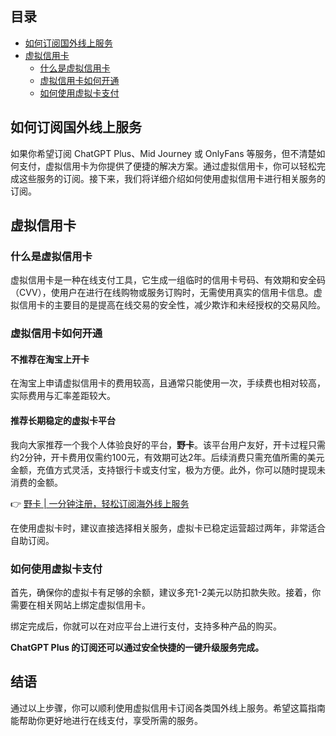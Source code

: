 ## 目录
- [如何订阅国外线上服务](#如何订阅国外线上服务)
- [虚拟信用卡](#虚拟信用卡)
  - [什么是虚拟信用卡](#什么是虚拟信用卡)
  - [虚拟信用卡如何开通](#虚拟信用卡如何开通)
  - [如何使用虚拟卡支付](#如何使用虚拟卡支付)
  
## 如何订阅国外线上服务

如果你希望订阅 ChatGPT Plus、Mid Journey 或 OnlyFans 等服务，但不清楚如何支付，虚拟信用卡为你提供了便捷的解决方案。通过虚拟信用卡，你可以轻松完成这些服务的订阅。接下来，我们将详细介绍如何使用虚拟信用卡进行相关服务的订阅。

## 虚拟信用卡

### 什么是虚拟信用卡

虚拟信用卡是一种在线支付工具，它生成一组临时的信用卡号码、有效期和安全码（CVV），使用户在进行在线购物或服务订购时，无需使用真实的信用卡信息。虚拟信用卡的主要目的是提高在线交易的安全性，减少欺诈和未经授权的交易风险。

### 虚拟信用卡如何开通

#### 不推荐在淘宝上开卡

在淘宝上申请虚拟信用卡的费用较高，且通常只能使用一次，手续费也相对较高，实际费用与汇率差距较大。

#### 推荐长期稳定的虚拟卡平台

我向大家推荐一个我个人体验良好的平台，**野卡**。该平台用户友好，开卡过程只需约2分钟，开卡费用仅需约100元，有效期可达2年。后续消费只需充值所需的美元金额，充值方式灵活，支持银行卡或支付宝，极为方便。此外，你可以随时提现未消费的金额。

👉 [野卡 | 一分钟注册，轻松订阅海外线上服务](https://bit.ly/bewildcard)

在使用虚拟卡时，建议直接选择相关服务，虚拟卡已稳定运营超过两年，非常适合自助订阅。

### 如何使用虚拟卡支付

首先，确保你的虚拟卡有足够的余额，建议多充1-2美元以防扣款失败。接着，你需要在相关网站上绑定虚拟信用卡。

绑定完成后，你就可以在对应平台上进行支付，支持多种产品的购买。

**ChatGPT Plus 的订阅还可以通过安全快捷的一键升级服务完成。**

## 结语

通过以上步骤，你可以顺利使用虚拟信用卡订阅各类国外线上服务。希望这篇指南能帮助你更好地进行在线支付，享受所需的服务。